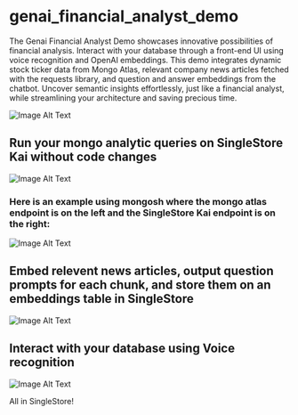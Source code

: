 # genai_financial_analyst_demo

The Genai Financial Analyst Demo showcases innovative possibilities of financial analysis. Interact with your database through a front-end UI using voice recognition and OpenAI embeddings. This demo integrates dynamic stock ticker data from Mongo Atlas, relevant company news articles fetched with the requests library, and question and answer embeddings from the chatbot. Uncover semantic insights effortlessly, just like a financial analyst, while streamlining your architecture and saving precious time.

![Image Alt Text](https://drive.google.com/uc?id=1arqjEazeRTJ8YJm48m3DmpNgRH334HFb)

## Run your mongo analytic queries on SingleStore Kai without code changes
![Image Alt Text](https://drive.google.com/uc?id=1_FVBMpgfPOINFP0e7iEX9pNPk0KJNRhs)

### Here is an example using mongosh where the mongo atlas endpoint is on the left and the SingleStore Kai endpoint is on the right:

![Image Alt Text](https://drive.google.com/uc?id=1Vvh9cjL2a9yRM_3MQO0cgBVRBZZioYQu)

## Embed relevent news articles, output question prompts for each chunk, and store them on an embeddings table in SingleStore

![Image Alt Text](https://drive.google.com/uc?id=1237ZSgxuRFk0sy9ExxefCWxW2_W7__jJ)

## Interact with your database using Voice recognition

![Image Alt Text](https://drive.google.com/uc?id=/1OfR23PoPRpAlb_CGc3nmd9BCXQHzuw65)

All in SingleStore!
